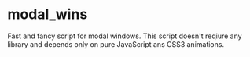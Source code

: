 # modal_wins
Fast and fancy script for modal windows.
This script doesn't reqiure any library and depends only on pure JavaScript ans CSS3 animations.
